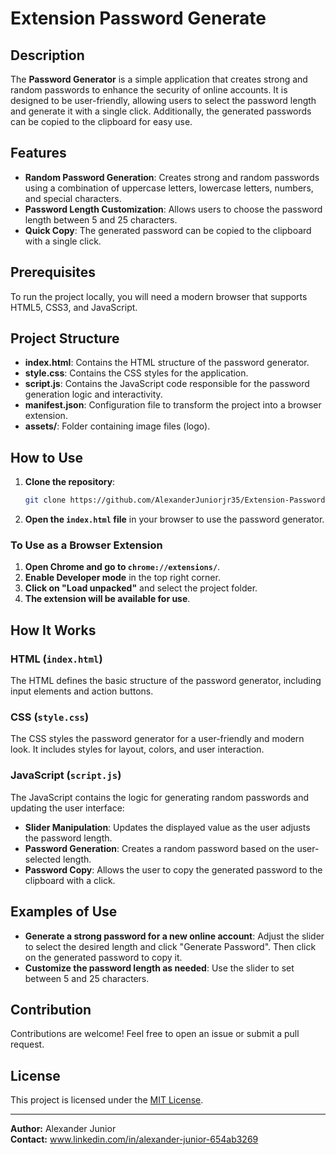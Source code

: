# Extension Password Generate

## Description

The **Password Generator** is a simple application that creates strong and random passwords to enhance the security of online accounts. It is designed to be user-friendly, allowing users to select the password length and generate it with a single click. Additionally, the generated passwords can be copied to the clipboard for easy use.

## Features

- **Random Password Generation**: Creates strong and random passwords using a combination of uppercase letters, lowercase letters, numbers, and special characters.
- **Password Length Customization**: Allows users to choose the password length between 5 and 25 characters.
- **Quick Copy**: The generated password can be copied to the clipboard with a single click.

## Prerequisites

To run the project locally, you will need a modern browser that supports HTML5, CSS3, and JavaScript.

## Project Structure

- **index.html**: Contains the HTML structure of the password generator.
- **style.css**: Contains the CSS styles for the application.
- **script.js**: Contains the JavaScript code responsible for the password generation logic and interactivity.
- **manifest.json**: Configuration file to transform the project into a browser extension.
- **assets/**: Folder containing image files (logo).

## How to Use

1. **Clone the repository**:
   ```bash
   git clone https://github.com/AlexanderJuniorjr35/Extension-Password-Generate.git
   ```
2. **Open the `index.html` file** in your browser to use the password generator.

### To Use as a Browser Extension

1. **Open Chrome and go to `chrome://extensions/`**.
2. **Enable Developer mode** in the top right corner.
3. **Click on "Load unpacked"** and select the project folder.
4. **The extension will be available for use**.

## How It Works

### HTML (`index.html`)

The HTML defines the basic structure of the password generator, including input elements and action buttons.

### CSS (`style.css`)

The CSS styles the password generator for a user-friendly and modern look. It includes styles for layout, colors, and user interaction.

### JavaScript (`script.js`)

The JavaScript contains the logic for generating random passwords and updating the user interface:

- **Slider Manipulation**: Updates the displayed value as the user adjusts the password length.
- **Password Generation**: Creates a random password based on the user-selected length.
- **Password Copy**: Allows the user to copy the generated password to the clipboard with a click.

## Examples of Use

- **Generate a strong password for a new online account**: Adjust the slider to select the desired length and click "Generate Password". Then click on the generated password to copy it.
- **Customize the password length as needed**: Use the slider to set between 5 and 25 characters.

## Contribution

Contributions are welcome! Feel free to open an issue or submit a pull request.

## License

This project is licensed under the [MIT License](LICENSE).

---

**Author:** Alexander Junior  
**Contact:** www.linkedin.com/in/alexander-junior-654ab3269
